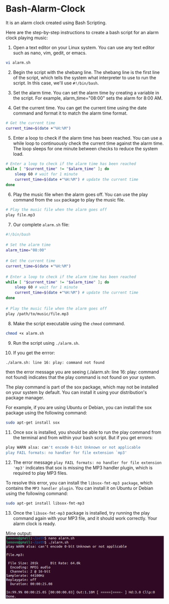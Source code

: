 # Bash-Alarm-Clock
It is an alarm clock created using Bash Scripting.

Here are the step-by-step instructions to create a bash script for an alarm clock playing music:

1.  Open a text editor on your Linux system. You can use any text editor such as nano, vim, gedit, or emacs.
```bash
vi alarm.sh
```
2. Begin the script with the shebang line. The shebang line is the first line of the script, which tells the system what interpreter to use to run the script. In this case, we'll use `#!/bin/bash`.

3. Set the alarm time. You can set the alarm time by creating a variable in the script. For example, alarm_time="08:00" sets the alarm for 8:00 AM.

4. Get the current time. You can get the current time using the date command and format it to match the alarm time format.

```bash
# Get the current time
current_time=$(date +"%H:%M")
```

5. Enter a loop to check if the alarm time has been reached. You can use a while loop to continuously check the current time against the alarm time. The loop sleeps for one minute between checks to reduce the system load.

```bash
# Enter a loop to check if the alarm time has been reached
while [ "$current_time" != "$alarm_time" ]; do
    sleep 60 # wait for 1 minute
    current_time=$(date +"%H:%M") # update the current time
done
```

6. Play the music file when the alarm goes off. You can use the play command from the `sox` package to play the music file.

```bash
# Play the music file when the alarm goes off
play file.mp3
```

7. Our complete `alarm.sh` file:

```bash
#!/bin/bash

# Set the alarm time
alarm_time="08:00"

# Get the current time
current_time=$(date +"%H:%M")

# Enter a loop to check if the alarm time has been reached
while [ "$current_time" != "$alarm_time" ]; do
    sleep 60 # wait for 1 minute
    current_time=$(date +"%H:%M") # update the current time
done

# Play the music file when the alarm goes off
play /path/to/music/file.mp3
```

8. Make the script executable using the `chmod` command.

```bash
chmod +x alarm.sh
```

9. Run the script using `./alarm.sh`.

10. If you get the errror: 

```bash
./alarm.sh: line 16: play: command not found
```
then the error message you are seeing (./alarm.sh: line 16: play: command not found) indicates that the play command is not found on your system.

The play command is part of the sox package, which may not be installed on your system by default. You can install it using your distribution's package manager.

For example, if you are using Ubuntu or Debian, you can install the sox package using the following command:

```bash
sudo apt-get install sox
```

11. Once sox is installed, you should be able to run the play command from the terminal and from within your bash script. But if you get errrors: 

```bash
play WARN alsa: can't encode 0-bit Unknown or not applicable
play FAIL formats: no handler for file extension `mp3'
```

12. The error message `play FAIL formats: no handler for file extension 'mp3'` indicates that sox is missing the MP3 handler plugin, which is required to play MP3 files.

To resolve this error, you can install the `libsox-fmt-mp3 package`, which contains the `MP3 handler plugin`. You can install it on Ubuntu or Debian using the following command:

```bash
sudo apt-get install libsox-fmt-mp3
```

13. Once the `libsox-fmt-mp3` package is installed, try running the play command again with your MP3 file, and it should work correctly. Your alarm clock is ready.

Mine output:
![output](img.png)
